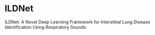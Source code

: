 # ILDNet
ILDNet: A Novel Deep Learning Framework for Interstitial Lung Disease Identification Using Respiratory Sounds
